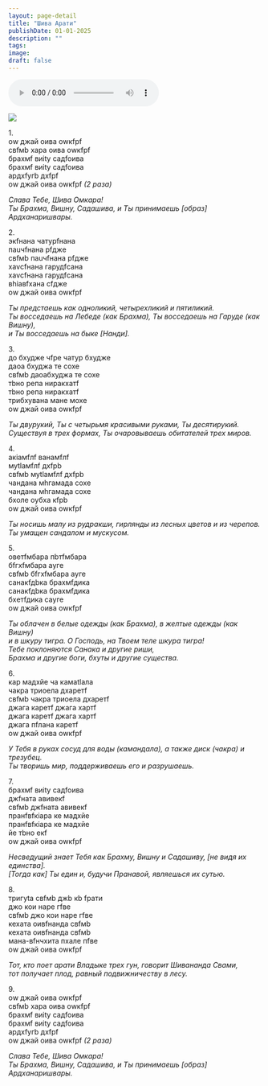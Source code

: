 ```yaml
---
layout: page-detail
title: "Шива Арати"
publishDate: 01-01-2025
description: ""
tags:
image:
draft: false
---
```


<audio title=" - Шива Арати.mp3" src="/upload/iblock/b0e/b0e755bbe103ad64045c1f2f0ce7231f.mp3" controls=""></audio>

![](/upload/iblock/410/4109a4b3b27c259589ad2a0ae0ffb787.jpg) 

1\.   
 оw джай oива оwкfрf  
 свfмb хара oива оwкfрf  
 брахмf виitу садfoива  
 брахмf виitу садfoива  
 ардхfyгb дхfрf  
 оw джай oива оwкfрf _(2 раза)_ 

_Слава Тебе, Шива Омкара!_   
 _Ты Брахма, Вишну, Садашива, и Ты принимаешь \[образ\] Ардханаришвары._ 

2\.   
 экfнана чатурfнана  
 паuчfнана рfдже  
 свfмb паuчfнана рfдже  
 хаvсfнана гарудfсана  
 хаvсfнана гарудfсана  
 вhiавfхана сfдже  
 оw джай oива оwкfрf 

_Ты предстаешь как одноликий, четырехликий и пятиликий._   
 _Ты восседаешь на Лебеде (как Брахма), Ты восседаешь на Гаруде (как Вишну),_   
 _и Ты восседаешь на быке \[Нанди\]._ 

3\.   
 до бхудже чfре чатур бхудже  
 даoа бхуджа те сохе  
 свfмb даoабхуджа те сохе  
 тbно рeпа ниракхатf  
 тbно рeпа ниракхатf  
 трибхувана мане мохе  
 оw джай oива оwкfрf 

_Ты двурукий, Ты с четырьмя красивыми руками, Ты десятирукий._   
 _Существуя в трех формах, Ты очаровываешь обитателей трех миров._ 

4\.   
 акiамfлf ванамfлf  
 муtlамfлf дхfрb  
 свfмb муtlамfлf дхfрb  
 чандана мhгамада сохе  
 чандана мhгамада сохе  
 бхоле oубха кfрb  
 оw джай oива оwкfрf 

_Ты носишь малу из рудракши, гирлянды из лесных цветов и из черепов._   
 _Ты умащен сандалом и мускусом._ 

5\.   
 oветfмбара пbтfмбара  
 бfгхfмбара аyге  
 свfмb бfгхfмбара аyге  
 санакfдbка брахмfдика  
 санакfдbка брахмfдика  
 бхeтfдика саyге  
 оw джай oива оwкfрf 

_Ты облачен в белые одежды (как Брахма), в желтые одежды (как Вишну)_   
 _и в шкуру тигра. О Господь, на Твоем теле шкура тигра!_   
 _Тебе поклоняются Санака и другие риши,_   
 _Брахма и другие боги, бхуты и другие существа._ 

6\.   
 кар мадхйе ча камаtlала  
 чакра триoeла дхаретf  
 свfмb чакра триoeла дхаретf  
 джага каретf джага хартf  
 джага каретf джага хартf  
 джага пfлана каретf  
 оw джай oива оwкfрf 

_У Тебя в руках сосуд для воды (камандала), а также диск (чакра) и трезубец._   
 _Ты творишь мир, поддерживаешь его и разрушаешь._ 

7\.   
 брахмf виitу садfoива  
 джfната авивекf  
 свfмb джfната авивекf  
 пранfвfкiара ке мадхйе  
 пранfвfкiара ке мадхйе  
 йе тbно екf  
 оw джай oива оwкfрf 

_Несведущий знает Тебя как Брахму, Вишну и Садашиву, \[не видя их единства\]._   
 _\[Тогда как\] Ты един и, будучи Пранавой, являешься их сутью._ 

8\.   
 тригуtа свfмb джb кb fрати  
 джо кои наре гfве  
 свfмb джо кои наре гfве  
 кехата oивfнанда свfмb  
 кехата oивfнанда свfмb  
 мана\-вfнчхита пхале пfве  
 оw джай oива оwкfрf 

_Тот, кто поет арати Владыке трех гун, говорит Шивананда Свами,_   
 _тот получает плод, равный подвижничеству в лесу._ 

9\.   
 оw джай oива оwкfрf  
 свfмb хара oива оwкfрf  
 брахмf виitу садfoива  
 брахмf виitу садfoива  
 ардхfyгb дхfрf  
 оw джай oива оwкfрf _(2 раза)_ 

_Слава Тебе, Шива Омкара!_   
 _Ты Брахма, Вишну, Садашива, и Ты принимаешь \[образ\] Ардханаришвары._ 

  
